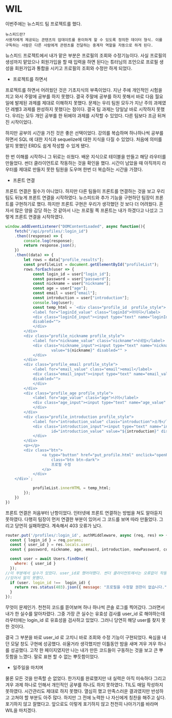 # WIL

이번주에는 뉴스피드 팀 프로젝트를 했다. 

```
뉴스피드란? 
사용자에게 제공되는 콘텐츠의 업데이트를 용이하게 할 수 있도록 정의한 데이터 형식. 이를 구독하는 사람은 다른 사람에게 콘텐츠를 전달하는 중계자 역할을 자동으로 하게 된다.
```

뉴스피드 프로젝트에서 내가 맡은 부분은 프로필의 조회와 수정기능이다. 사실 프로필의 생성까지 맡았으나 회원가입을 할 때 입력을 하면 된다는 튜터님의 조언으로 프로필 생성을 회원가입과 통합을 시키고 프로필의 조회와 수정만 하게 되었다.

* 프로젝트를 하면서

프로젝트를 하면서 어려웠던 것은 기초지식의 부족이었다. 지난 주에 개인적인 시험을 치고 와서 주말에 공부를 하지 못했다. 결국 주말에 공부를 하지 못해서 바로 다음 월요일에 발제된 과제를 제대로 이해하지 못했다. 문제는 우리 팀원 모두가 지난 주의 과제였던 레벨3 과제를 완성하지 못했다는 점이다. 결국 팀 과제는 당일날 바로 시작하지 못했다. 우리는 모두 개인 공부를 한 뒤에야 과제를 시작할 수 있었다. 다른 팀보다 조금 뒤쳐진 시작이었다.

하지만 공부의 시간을 가진 것은 좋은 선택이었다. 강의를 복습하며 하나하나씩 공부를 하면서 SQL 에 대한 지식과 sequelize에 대한 지식을 다질 수 있었다. 처음에 의미를 알지 못했던  ERD도 쉽게 작성할 수 있게 됐다.

한 번 이해를 시작하니 그 뒤로는 쉬웠다. 배운 지식으로 테이블을 만들고 해당 라우터를 만들었다. 썬더 클라이언트로 작동하는 것을 확인을 했다. 시간이 남았을 때 아직까지 라우터를 제대로 만들지 못한 팀원을 도우며 한번 더 복습하는 시간을 가졌다.

* 프론트 연결

프론트 연결은 필수가 아니었다. 하지만 다른 팀들이 프론트를 연결하는 것을 보고 우리 팀도 뒤늦게 프론트 연결을 시작하였다. 뉴스피드와 추가 기능을 구현하던 팀장이 프론트를 구현하기로 했다. 하지만 프론트 구현은 우리가 생각했던 것 보다 더 어려웠다. 혼자서 많은 양을 감당 하는 것 같아서 나는 프로필 쪽 프론트는 내가 하겠다고 나섰고 그렇게 프론트 연결을 시작하였다.

```javascript
window.addEventListener("DOMContentLoaded", async function(){
    fetch("/api/profiles/:login_id")
    .then((response) => {
        console.log(response);
        return response.json();
    })
    .then((data) => {
        let rows = data["profile_results"];
        const profileList = document.getElementById("profileList");
        rows.forEach(user => {
            const login_id = user["login_id"];
            const password = user["password"];
            const nickname = user["nickname"];
            const age = user["age"];
            const email = user["email"];
            const introduction = user["introduction"];
            console.log(user);
            const temp_html = `<div class="profile_id  profile_style">
            <label for="loginId_value" class="loginId">아이디</label>
            <div class="loginId_input"><input type="text" name="loginId_value" id="loginId_value" value="${login_id}"
            disabled="">
            </div>
        </div>
        <div class="profile_nickname profile_style">
            <label for="nickname_value" class="nickname">닉네임</label>
            <div class="nickname_input"><input type="text" name="nickname_value" id="nickname_value"
                    value="${nickname}" disabled="" >
            </div>
        </div>
        <div class="profile_email profile_style">
            <label for="email_value" class="email">email</label>
            <div class="email_input"><input type="text" name="email_value" id="eamil_value" value="${email}"
            disabled="">
            </div>
        </div>
        <div class="profile_age profile_style">
            <label for="age_value" class="age">나이</label>
            <div class="age_input"><input type="text" name="age_value" id="age_value" value="${age}" disabled="" >
            </div>
        </div>
        <div class="profile_introduction profile_style">
            <label for="introduction_value" class="introduction">소개</label>
            <div class="introduction_input"><input type="text" name="introduction_value"
                    id="introduction_value" value="${introduction}" disabled="">
            </div>
        </div>
        <p></p>
        <div class="btn">
                <a type="button" href="put_profile.html" onclick="openPopup(this.href, 1000, 700); return false;"
                    class="btn btn-dark">
                    프로필 수정
                </a>
            </div>
    </div>`;

            profileList.innerHTML = temp_html;
        });
    })
})
```

프론트 연결은 처음부터 난항이었다. 인터넷에 프론트 연결하는 방법을 쳐도 알아듣지 못하였다. 다행히 팀장이 먼저 연결한 부분이 있어서 그 코드를 보며 따라 만들었다. 그리고 당연히 실패하였다. 계속해서 403 오류가 났다.

```javascript
router.put('/profiles/:login_id', authMiddleware, async (req, res) => {
  const { login_id } = req.params;
  const { user_id } = res.locals.user;
  const { password, nickname, age, email, introduction, newPassword, confirmPassword } = req.body;

  const user = await Users.findOne({
    where: { user_id }
  });
//이 부분에서 실수가 있었다. user_id로 했어야했다. 썬더 클라이언트에서는 오류없이 작동하고
//있어서 알지 못했다.
  if (user. login_id !==  login_id) {
    return res.status(403).json({ message: "프로필을 수정할 권한이 없습니다." });
  }
});

```

무엇이 문제인가. 천천히 코드를 뜯어보며 하나 하나씩 콘솔 로그를 찍어갔다. 그러면서 내가 한 실수를 알아차렸다. 그중 가장 큰 실수는 유효성 검사를 user_id 로 해야하는데 라우터에는 login_id 로 유효성을 검사하고 있었다. 그러니 당연히 해당 user를 찾지 못한 것이다.

결국 그 부분을 바로 user_id 로 고치니 바로 조회와 수정 기능이 구현되었다. 욕심을 내던 모달 창도 구현에 성공했다. 쉬울거라 생각했지만 이틀동안 밤을 새며 겨우 겨우 하나를 성공했다. 고작 한 페이지였지만 나는 내가 만든 코드들이 구동하는 것을 보고 큰 뿌듯함을 느꼈다. 말로 표현 할 수 없는 뿌듯함이었다. 

* 일주일을 마치며

물론 모든 것을 만족할 순 없었다. 한가지를 완료했지만 내 실력은 아직 미숙하다 그리고 겨우 과제 하나로 인해서 개인적인 공부를 하나도 하지 못하였다. TIL도 매일 작성하지 못하였다. 시간관리도 제대로 하지 못했다. 열심히 했고 만족스러운 결과였지만 반성하고 고쳐야 할 부분도 아주 많다. 하지만 그 전에 노력한 나 자신에게 칭찬을 해주고 싶다. 포기하지 않고 잘했다고. 앞으로도 이렇게 포기하지 않고 천천히 나아가기를 바라며 WIL을 마치겠다.
